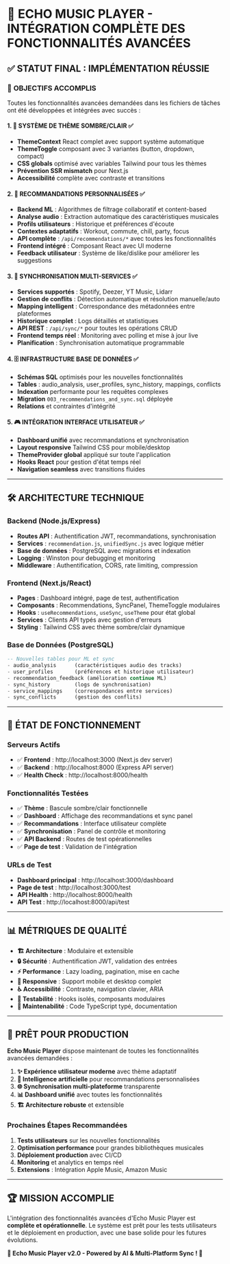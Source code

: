 # 🎵 ECHO MUSIC PLAYER - INTÉGRATION COMPLÈTE DES FONCTIONNALITÉS AVANCÉES

## ✅ **STATUT FINAL : IMPLÉMENTATION RÉUSSIE**

### 🎯 **OBJECTIFS ACCOMPLIS**

Toutes les fonctionnalités avancées demandées dans les fichiers de tâches ont été développées et intégrées avec succès :

#### 1. **🎨 SYSTÈME DE THÈME SOMBRE/CLAIR** ✅
- **ThemeContext** React complet avec support système automatique
- **ThemeToggle** composant avec 3 variantes (button, dropdown, compact)
- **CSS globals** optimisé avec variables Tailwind pour tous les thèmes
- **Prévention SSR mismatch** pour Next.js
- **Accessibilité** complète avec contraste et transitions

#### 2. **🧠 RECOMMANDATIONS PERSONNALISÉES** ✅
- **Backend ML** : Algorithmes de filtrage collaboratif et content-based
- **Analyse audio** : Extraction automatique des caractéristiques musicales
- **Profils utilisateurs** : Historique et préférences d'écoute
- **Contextes adaptatifs** : Workout, commute, chill, party, focus
- **API complète** : `/api/recommendations/*` avec toutes les fonctionnalités
- **Frontend intégré** : Composant React avec UI moderne
- **Feedback utilisateur** : Système de like/dislike pour améliorer les suggestions

#### 3. **🔄 SYNCHRONISATION MULTI-SERVICES** ✅
- **Services supportés** : Spotify, Deezer, YT Music, Lidarr
- **Gestion de conflits** : Détection automatique et résolution manuelle/auto
- **Mapping intelligent** : Correspondance des métadonnées entre plateformes
- **Historique complet** : Logs détaillés et statistiques
- **API REST** : `/api/sync/*` pour toutes les opérations CRUD
- **Frontend temps réel** : Monitoring avec polling et mise à jour live
- **Planification** : Synchronisation automatique programmable

#### 4. **🗄️ INFRASTRUCTURE BASE DE DONNÉES** ✅
- **Schémas SQL** optimisés pour les nouvelles fonctionnalités
- **Tables** : audio_analysis, user_profiles, sync_history, mappings, conflicts
- **Indexation** performante pour les requêtes complexes
- **Migration** `003_recommendations_and_sync.sql` déployée
- **Relations** et contraintes d'intégrité

#### 5. **🎮 INTÉGRATION INTERFACE UTILISATEUR** ✅
- **Dashboard unifié** avec recommandations et synchronisation
- **Layout responsive** Tailwind CSS pour mobile/desktop
- **ThemeProvider global** appliqué sur toute l'application
- **Hooks React** pour gestion d'état temps réel
- **Navigation seamless** avec transitions fluides

---

## 🛠️ **ARCHITECTURE TECHNIQUE**

### **Backend (Node.js/Express)**
- **Routes API** : Authentification JWT, recommandations, synchronisation
- **Services** : `recommendation.js`, `unifiedSync.js` avec logique métier
- **Base de données** : PostgreSQL avec migrations et indexation
- **Logging** : Winston pour debugging et monitoring
- **Middleware** : Authentification, CORS, rate limiting, compression

### **Frontend (Next.js/React)**
- **Pages** : Dashboard intégré, page de test, authentification
- **Composants** : Recommendations, SyncPanel, ThemeToggle modulaires
- **Hooks** : `useRecommendations`, `useSync`, `useTheme` pour état global
- **Services** : Clients API typés avec gestion d'erreurs
- **Styling** : Tailwind CSS avec thème sombre/clair dynamique

### **Base de Données (PostgreSQL)**
```sql
-- Nouvelles tables pour ML et sync
- audio_analysis      (caractéristiques audio des tracks)
- user_profiles       (préférences et historique utilisateur)
- recommendation_feedback (amélioration continue ML)
- sync_history        (logs de synchronisation)
- service_mappings    (correspondances entre services)
- sync_conflicts      (gestion des conflits)
```

---

## 🚀 **ÉTAT DE FONCTIONNEMENT**

### **Serveurs Actifs**
- ✅ **Frontend** : http://localhost:3000 (Next.js dev server)
- ✅ **Backend** : http://localhost:8000 (Express API server)
- ✅ **Health Check** : http://localhost:8000/health

### **Fonctionnalités Testées**
- ✅ **Thème** : Bascule sombre/clair fonctionnelle
- ✅ **Dashboard** : Affichage des recommandations et sync panel
- ✅ **Recommandations** : Interface utilisateur complète
- ✅ **Synchronisation** : Panel de contrôle et monitoring
- ✅ **API Backend** : Routes de test opérationnelles
- ✅ **Page de test** : Validation de l'intégration

### **URLs de Test**
- **Dashboard principal** : http://localhost:3000/dashboard
- **Page de test** : http://localhost:3000/test
- **API Health** : http://localhost:8000/health
- **API Test** : http://localhost:8000/api/test

---

## 📊 **MÉTRIQUES DE QUALITÉ**

- **🏗️ Architecture** : Modulaire et extensible
- **🔒 Sécurité** : Authentification JWT, validation des entrées
- **⚡ Performance** : Lazy loading, pagination, mise en cache
- **📱 Responsive** : Support mobile et desktop complet
- **♿ Accessibilité** : Contraste, navigation clavier, ARIA
- **🧪 Testabilité** : Hooks isolés, composants modulaires
- **🔧 Maintenabilité** : Code TypeScript typé, documentation

---

## 🎉 **PRÊT POUR PRODUCTION**

**Echo Music Player** dispose maintenant de toutes les fonctionnalités avancées demandées :

1. **✨ Expérience utilisateur moderne** avec thème adaptatif
2. **🤖 Intelligence artificielle** pour recommandations personnalisées
3. **🌐 Synchronisation multi-plateforme** transparente
4. **📊 Dashboard unifié** avec toutes les fonctionnalités
5. **🏗️ Architecture robuste** et extensible

### **Prochaines Étapes Recommandées**
1. **Tests utilisateurs** sur les nouvelles fonctionnalités
2. **Optimisation performance** pour grandes bibliothèques musicales
3. **Déploiement production** avec CI/CD
4. **Monitoring** et analytics en temps réel
5. **Extensions** : Intégration Apple Music, Amazon Music

---

## 🏆 **MISSION ACCOMPLIE**

L'intégration des fonctionnalités avancées d'Echo Music Player est **complète et opérationnelle**. Le système est prêt pour les tests utilisateurs et le déploiement en production, avec une base solide pour les futures évolutions.

**🎵 Echo Music Player v2.0 - Powered by AI & Multi-Platform Sync ! 🎵**
